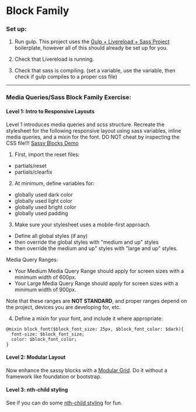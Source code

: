 # Block Family

### Set up:

1.  Run gulp. This project uses the [Gulp + Livereload + Sass Project](https://gist.github.com/kellishouts/2c7cde625491ad53fb3c) boilerplate, however all of this should already be set up for you.

2.  Check that Livereload is running.

3.  Check that sass is compiling. (set a variable, use the variable, then check if gulp compiles to a proper css file)

---

### Media Queries/Sass Block Family Exercise:

#### Level 1: Intro to Responsive Layouts
Level 1 introduces media queries and scss structure. Recreate the stylesheet for the following responsive layout using sass variables, inline media queries, and a mixin for the font. DO NOT cheat by inspecting the CSS file!!! [Sassy Blocks Demo](http://gomagames.com/blocks/blocks_sassy.html)

1. First, import the reset files:
- partials/reset
- partials/clearfix

2. At minimum, define variables for:

- globally used dark color
- globally used light color
- globally used bright color
- globally used padding

3. Make sure your stylesheet uses a mobile-first approach.

- Define all global styles (if any)
- then override the global styles with "medium and up" styles
- then override the medium and up" styles with "large and up" styles.

Media Query Ranges:

- Your Medium Media Query Range should apply for screen sizes with a minimum width of 600px.
- Your Large Media Query Range should apply for screen sizes with a minimum width of 900px.

Note that these ranges are **NOT STANDARD**, and proper ranges depend on the project, devices you are developing for, etc.

4. Define a mixin for your font, and include it where appropriate:

```
@mixin block_font($block_font_size: 25px, $block_font_color: $dark){
  font-size: $block_font_size;
  color: $block_font_color;
}
```

#### Level 2: Modular Layout

Now enhance the sassy blocks with a [Modular Grid](http://gomagames.com/blocks/blocks_sassy_modular.html). Do it without a framework like foundation or bootstrap.

#### Level 3: nth-child styling

See if you can do some [nth-child styling](http://gomagames.com/blocks/blocks_sassy_modular_nth.html) for fun.